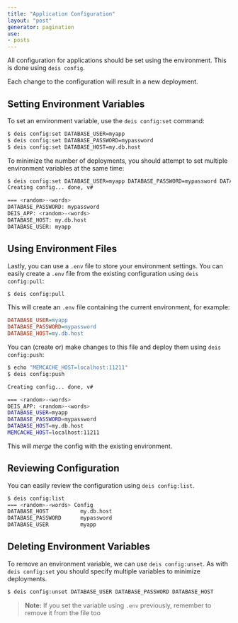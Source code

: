 ```yaml
---
title: "Application Configuration"
layout: "post"
generator: pagination
use:
- posts
---
```


All configuration for applications should be set using the environment. This is done using `deis config`.

Each change to the configuration will result in a new deployment.

## Setting Environment Variables

To set an environment variable, use the `deis config:set` command:

```sh
$ deis config:set DATABASE_USER=myapp
$ deis config:set DATABASE_PASSWORD=mypassword
$ deis config:set DATABASE_HOST=my.db.host
```

To minimize the number of deployments, you should attempt to set multiple environment variables at the same time:

```sh
$ deis config:set DATABASE_USER=myapp DATABASE_PASSWORD=mypassword DATABASE_HOST=my.db.host
Creating config... done, v#

=== <random>-<words>
DATABASE_PASSWORD: mypassword
DEIS_APP: <random>-<words>
DATABASE_HOST: my.db.host
DATABASE_USER: myapp
```

## Using Environment Files

Lastly, you can use a `.env` file to store your environment settings. You can easily create a `.env` file from the existing configuration using `deis config:pull`:

```sh
$ deis config:pull
```

This will create an `.env` file containing the current environment, for example:

```ini
DATABASE_USER=myapp
DATABASE_PASSWORD=mypassword
DATABASE_HOST=my.db.host
```

You can (create or) make changes to this file and deploy them using `deis config:push`:

```sh
$ echo "MEMCACHE_HOST=localhost:11211"
$ deis config:push

Creating config... done, v#

=== <random>-<words>
DEIS_APP: <random>-<words>
DATABASE_USER=myapp
DATABASE_PASSWORD=mypassword
DATABASE_HOST=my.db.host
MEMCACHE_HOST=localhost:11211
```

This will _merge_ the config with the existing environment.

## Reviewing Configuration

You can easily review the configuration using `deis config:list`.

```sh
$ deis config:list
=== <random>-<words> Config
DATABASE_HOST          my.db.host
DATABASE_PASSWORD      mypassword
DATABASE_USER          myapp
```

## Deleting Environment Variables

To remove an environment variable, we can use `deis config:unset`. As with `deis config:set` you should specify multiple variables to minimize deployments.

```sh
$ deis config:unset DATABASE_USER DATABASE_PASSWORD DATABASE_HOST
```

> **Note:** If you set the variable using `.env` previously, remember to remove it from the file too
